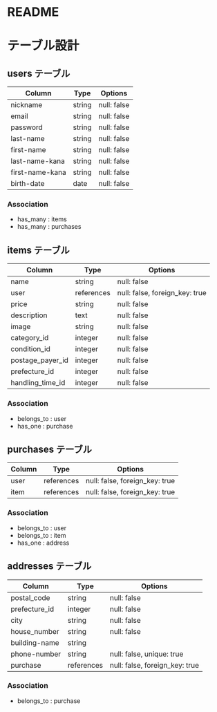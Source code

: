 # README

# テーブル設計

## users テーブル

| Column          | Type   | Options     |
| --------------- | ------ | ----------- |
| nickname        | string | null: false |
| email           | string | null: false |
| password        | string | null: false |
| last-name       | string | null: false |
| first-name      | string | null: false |
| last-name-kana  | string | null: false |
| first-name-kana | string | null: false |
| birth-date      | date   | null: false |

### Association

- has_many : items
- has_many : purchases

## items テーブル

| Column           | Type       | Options                        |
| ---------------  | ---------- | ------------------------------ |
| name             | string     | null: false                    |
| user             | references | null: false, foreign_key: true |
| price            | string     | null: false                    |
| description      | text       | null: false                    |
| image            | string     | null: false                    |
| category_id      | integer    | null: false                    |
| condition_id     | integer    | null: false                    |
| postage_payer_id | integer    | null: false                    |
| prefecture_id    | integer    | null: false                    |
| handling_time_id | integer    | null: false                    |

### Association

- belongs_to : user
- has_one : purchase

## purchases テーブル

| Column        | Type       | Options                        |
| ------------- | ---------- | ------------------------------ |
| user          | references | null: false, foreign_key: true |
| item          | references | null: false, foreign_key: true |

### Association

- belongs_to : user
- belongs_to : item
- has_one : address

## addresses テーブル

| Column         | Type       | Options                        |
| -------------- | ---------- | ------------------------------ |
| postal_code    | string     | null: false                    |
| prefecture_id  | integer    | null: false                    |
| city           | string     | null: false                    |
| house_number   | string     | null: false                    |
| building-name  | string     |                                |
| phone-number   | string     | null: false, unique: true  |
| purchase       | references | null: false, foreign_key: true |

### Association

- belongs_to : purchase
